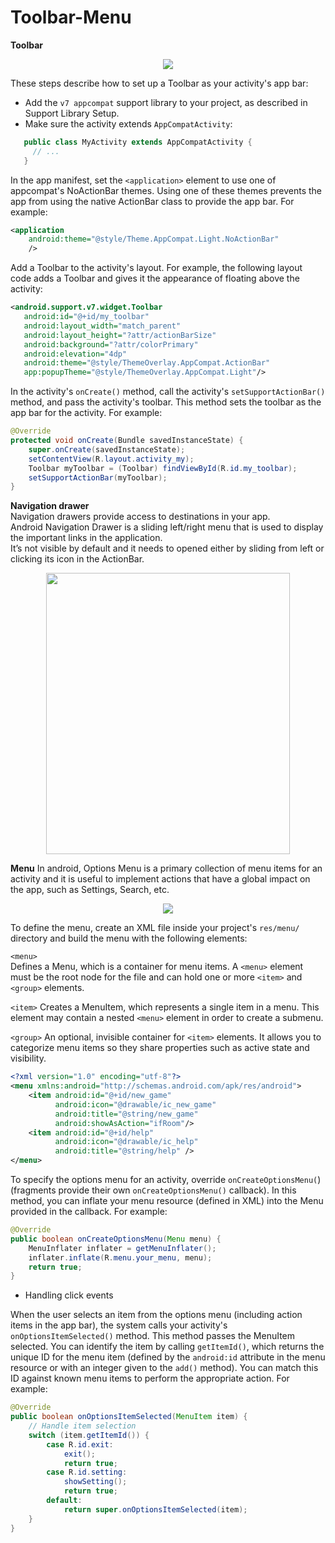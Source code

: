# Toolbar-Menu   

**Toolbar**  

<p align="center">
  <img src="https://i.stack.imgur.com/wJvoA.png" />
</p>

These steps describe how to set up a Toolbar as your activity's app bar:  

- Add the `v7 appcompat` support library to your project, as described in Support Library Setup.  
- Make sure the activity extends `AppCompatActivity`:  
 
 ```java
    public class MyActivity extends AppCompatActivity {
      // ...
    }
```

In the app manifest, set the `<application>` element to use one of appcompat's NoActionBar themes. Using one of these themes prevents the app from using the native ActionBar class to provide the app bar. For example:  

```xml
<application
    android:theme="@style/Theme.AppCompat.Light.NoActionBar"
    />
```
Add a Toolbar to the activity's layout. For example, the following layout code adds a Toolbar and gives it the appearance of floating above the activity:  

```xml
<android.support.v7.widget.Toolbar
   android:id="@+id/my_toolbar"
   android:layout_width="match_parent"
   android:layout_height="?attr/actionBarSize"
   android:background="?attr/colorPrimary"
   android:elevation="4dp"
   android:theme="@style/ThemeOverlay.AppCompat.ActionBar"
   app:popupTheme="@style/ThemeOverlay.AppCompat.Light"/>
```
 
In the activity's `onCreate()` method, call the activity's `setSupportActionBar()` method, and pass the activity's toolbar. This method sets the toolbar as the app bar for the activity. For example:  

```java
@Override
protected void onCreate(Bundle savedInstanceState) {
    super.onCreate(savedInstanceState);
    setContentView(R.layout.activity_my);
    Toolbar myToolbar = (Toolbar) findViewById(R.id.my_toolbar);
    setSupportActionBar(myToolbar);
}
```

**Navigation drawer**  
Navigation drawers provide access to destinations in your app.   
Android Navigation Drawer is a sliding left/right menu that is used to display the important links in the application.   
It’s not visible by default and it needs to opened either by sliding from left or clicking its icon in the ActionBar. 


<p align="center">
  <img src="https://storage.googleapis.com/spec-host-backup/mio-components%2Fassets%2F1nsuL8VDpBW_LZYXgabK1H0uq6icmmKYt%2Fnav-drawer-intro.png" height=450 width=390/>
</p>

  
**Menu**
In android, Options Menu is a primary collection of menu items for an activity and it is useful to implement actions that have a global impact on the app, such as Settings, Search, etc.  


<p align="center">
   <img src="https://storage.googleapis.com/spec-host-backup/mio-components%2Fassets%2F1ixtKTgDPwib40W0c02LwLm_dBMiJ6Wi2%2Fmenu-shrine-ahero.png"/>
</p>

To define the menu, create an XML file inside your project's `res/menu/` directory and build the menu with the following elements:   

`<menu>`  
Defines a Menu, which is a container for menu items. A `<menu>` element must be the root node for the file and can hold one or more `<item>` and `<group>` elements.  

`<item>`
Creates a MenuItem, which represents a single item in a menu. This element may contain a nested `<menu>` element in order to create a submenu.  

`<group>`
An optional, invisible container for `<item>` elements. It allows you to categorize menu items so they share properties such as active state and visibility.   
```xml
<?xml version="1.0" encoding="utf-8"?>
<menu xmlns:android="http://schemas.android.com/apk/res/android">
    <item android:id="@+id/new_game"
          android:icon="@drawable/ic_new_game"
          android:title="@string/new_game"
          android:showAsAction="ifRoom"/>
    <item android:id="@+id/help"
          android:icon="@drawable/ic_help"
          android:title="@string/help" />
</menu>
```

To specify the options menu for an activity, override `onCreateOptionsMenu(`) (fragments provide their own `onCreateOptionsMenu()` callback). In this method, you can inflate your menu resource (defined in XML) into the Menu provided in the callback. For example:  
```java
@Override
public boolean onCreateOptionsMenu(Menu menu) {
    MenuInflater inflater = getMenuInflater();
    inflater.inflate(R.menu.your_menu, menu);
    return true;
}
```

- Handling click events

When the user selects an item from the options menu (including action items in the app bar), the system calls your activity's `onOptionsItemSelected()` method. This method passes the  MenuItem selected. You can identify the item by calling `getItemId()`, which returns the unique ID for the menu item (defined by the `android:id` attribute in the menu resource or with an integer given to the `add()` method). You can match this ID against known menu items to perform the appropriate action. For example:   

```java
@Override
public boolean onOptionsItemSelected(MenuItem item) {
    // Handle item selection
    switch (item.getItemId()) {
        case R.id.exit:
            exit();
            return true;
        case R.id.setting:
            showSetting();
            return true;
        default:
            return super.onOptionsItemSelected(item);
    }
}
```










